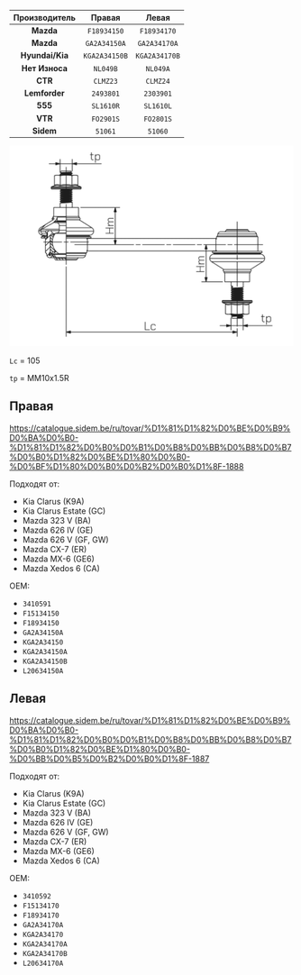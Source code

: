 | Производитель | Правая | Левая |
|:-:|:-:|:-:|
| __Mazda__ | `F18934150` | `F18934170` |
| __Mazda__ | `GA2A34150A` | `GA2A34170A` |
| __Hyundai/Kia__ | `KGA2A34150B` | `KGA2A34170B` |
| __Нет Износа__ | `NL049B` | `NL049A` |
| __CTR__ | `CLMZ23` | `CLMZ24` |
| __Lemforder__ | `2493801` | `2303901` |
| __555__ | `SL1610R` | `SL1610L` |
| __VTR__ | `FO2901S` | `FO2801S` |
| __Sidem__ | `51061` | `51060` |

![alt text](img/Sidem.png)

`Lc` = 105

`tp` = MM10x1.5R

## Правая

https://catalogue.sidem.be/ru/tovar/%D1%81%D1%82%D0%BE%D0%B9%D0%BA%D0%B0-%D1%81%D1%82%D0%B0%D0%B1%D0%B8%D0%BB%D0%B8%D0%B7%D0%B0%D1%82%D0%BE%D1%80%D0%B0-%D0%BF%D1%80%D0%B0%D0%B2%D0%B0%D1%8F-1888

Подходят от:

- Kia Clarus (K9A)
- Kia Clarus Estate (GC)
- Mazda 323 V (BA)
- Mazda 626 IV (GE)
- Mazda 626 V (GF, GW)
- Mazda CX-7 (ER)
- Mazda MX-6 (GE6)
- Mazda Xedos 6 (CA)

OEM:

- `3410591`
- `F15134150`
- `F18934150`
- `GA2A34150A`
- `KGA2A34150`
- `KGA2A34150A`
- `KGA2A34150B`
- `L20634150A`

## Левая

https://catalogue.sidem.be/ru/tovar/%D1%81%D1%82%D0%BE%D0%B9%D0%BA%D0%B0-%D1%81%D1%82%D0%B0%D0%B1%D0%B8%D0%BB%D0%B8%D0%B7%D0%B0%D1%82%D0%BE%D1%80%D0%B0-%D0%BB%D0%B5%D0%B2%D0%B0%D1%8F-1887

Подходят от:

- Kia Clarus (K9A)
- Kia Clarus Estate (GC)
- Mazda 323 V (BA)
- Mazda 626 IV (GE)
- Mazda 626 V (GF, GW)
- Mazda CX-7 (ER)
- Mazda MX-6 (GE6)
- Mazda Xedos 6 (CA)

OEM:

- `3410592`
- `F15134170`
- `F18934170`
- `GA2A34170A`
- `KGA2A34170`
- `KGA2A34170A`
- `KGA2A34170B`
- `L20634170A`